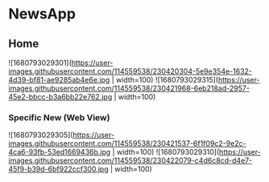 # NewsApp
## Home
![1680793029301](https://user-images.githubusercontent.com/114559538/230420304-5e9e354e-1632-4d39-bf81-ae9285ab4e6e.jpg  | width=100) ![1680793029315](https://user-images.githubusercontent.com/114559538/230421968-6eb218ad-2957-45e2-bbcc-b3a6bb22e762.jpg | width=100)
### Specific New (Web View)
![1680793029305](https://user-images.githubusercontent.com/114559538/230421537-6f1f09c2-9e2c-4ca6-93fb-53ed1669436b.jpg | width=100) ![1680793029310](https://user-images.githubusercontent.com/114559538/230422079-c4d6c8cd-d4e7-45f9-b39d-6bf922ccf300.jpg | width=100)

